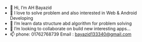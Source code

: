 - 👋 Hi, I’m AH Bayazid
- 👀 I love to solve problem and also interested in Web & Android Developing
- 🌱 I’m learn data structure abd algorithm for problem solving 
- 💞️ I’m looking to collaborate on build new interesting apps...
- 📫 phone: 01762768739
     Email : bayazid133340@gmail.com


